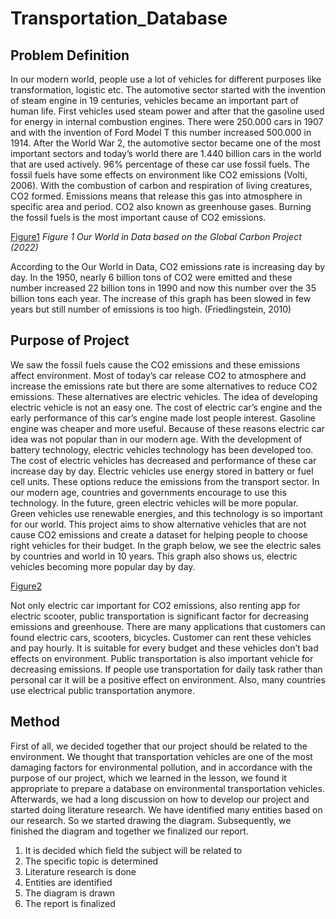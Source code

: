 # Transportation_Database
 
## Problem Definition
 In our modern world, people use a lot of vehicles for different purposes like transformation, logistic etc. The automotive sector started with the invention of steam engine in 19 centuries, vehicles became an important part of human life. First vehicles used steam power and after that the gasoline used for energy in internal combustion engines. There were 250.000 cars in 1907 and with the invention of Ford Model T this number increased 500.000 in 1914.  After the World War 2, the automotive sector became one of the most important sectors and today’s world there are 1.440 billion cars in the world that are used actively. 96% percentage of these car use fossil fuels. The fossil fuels have some effects on environment like CO2 emissions (Volti, 2006).
 With the combustion of carbon and respiration of living creatures, CO2 formed. Emissions means that release this gas into atmosphere in specific area and period. CO2 also known as greenhouse gases. Burning the fossil fuels is the most important cause of CO2 emissions. 

[Figure1](https://github.com/barisdincer/Transportation_Database/blob/main/pictures/Figure1.png)
*Figure 1 Our World in Data based on the Global Carbon Project (2022)*


According to the Our World in Data, CO2 emissions rate is increasing day by day. In the 1950, nearly 6 billion tons of CO2 were emitted and these number increased 22 billion tons in 1990 and now this number over the 35 billion tons each year. The increase of this graph has been slowed in few years but still number of emissions is too high. (Friedlingstein, 2010)
## Purpose of Project
We saw the fossil fuels cause the CO2 emissions and these emissions affect environment. Most of today’s car release CO2 to atmosphere and increase the emissions rate but there are some alternatives to reduce CO2 emissions. These alternatives are electric vehicles. The idea of developing electric vehicle is not an easy one. The cost of electric car’s engine and the early performance of this car’s engine made lost people interest. Gasoline engine was cheaper and more useful. Because of these reasons electric car idea was not popular than in our modern age. With the development of battery technology, electric vehicles technology has been developed too. The cost of electric vehicles has decreased and performance of these car increase day by day. Electric vehicles use energy stored in battery or fuel cell units. These options reduce the emissions from the transport sector. In our modern age, countries and governments encourage to use this technology. In the future, green electric vehicles will be more popular. Green vehicles use renewable energies, and this technology is so important for our world. This project aims to show alternative vehicles that are not cause CO2 emissions and create a dataset for helping people to choose right vehicles for their budget. In the graph below, we see the electric sales by countries and world in 10 years. This graph also shows us, electric vehicles becoming more popular day by day.

[Figure2](https://github.com/barisdincer/Transportation_Database/blob/main/pictures/Figure2.png)
 

Not only electric car important for CO2 emissions, also renting app for electric scooter, public transportation is significant factor for decreasing emissions and greenhouse. There are many applications that customers can found electric cars, scooters, bicycles. Customer can rent these vehicles and pay hourly. It is suitable for every budget and these vehicles don’t bad effects on environment. Public transportation is also important vehicle for decreasing emissions. If people use transportation for daily task rather than personal car it will be a positive effect on environment. Also, many countries use electrical public transportation anymore. 

## Method
First of all, we decided together that our project should be related to the environment. We thought that transportation vehicles are one of the most damaging factors for environmental pollution, and in accordance with the purpose of our project, which we learned in the lesson, we found it appropriate to prepare a database on environmental transportation vehicles. 
Afterwards, we had a long discussion on how to develop our project and started doing literature research. We have identified many entities based on our research. So we started drawing the diagram. Subsequently, we finished the diagram and together we finalized our report.
1.	It is decided which field the subject will be related to
2.	The specific topic is determined
3.	Literature research is done
4.	Entities are identified
5.	The diagram is drawn
6.	The report is finalized
